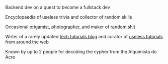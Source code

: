 Backend dev on a quest to become a fullstack dev

Encyclopaedia of useless trivia and collector of random skills  

Occasional <a href="https://www.behance.net/thousandfold">origamist</a>, <a href="https://plutonianshores.pixieset.com/plutonianshores">photographer</a>, and maker of <a href="https://pixelfed.social/Sciolist">random shit<a>

Writer of a rarely updated <a href="https://seaofmachines.blogspot.com/">tech tutorials blog</a> and curator of <a href="https://peraiblog.blogspot.com/">useless tutorials<a> from around the web

Known by up to 2 people for decoding the cypher from the Alquimista do Acre

<!--- 
Omniabsent/Omniabsent is a ✨ special ✨ repository because its `README.md` (this file) appears on your GitHub profile.
You can click the Preview link to take a look at your changes.
--->
